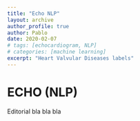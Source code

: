 ```yaml
---
title: "Echo NLP"
layout: archive
author_profile: true
author: Pablo
date: 2020-02-07
# tags: [echocardiogram, NLP]
# categories: [machine learning]
excerpt: "Heart Valvular Diseases labels"
---
```

# ECHO (NLP)

Editorial bla bla bla